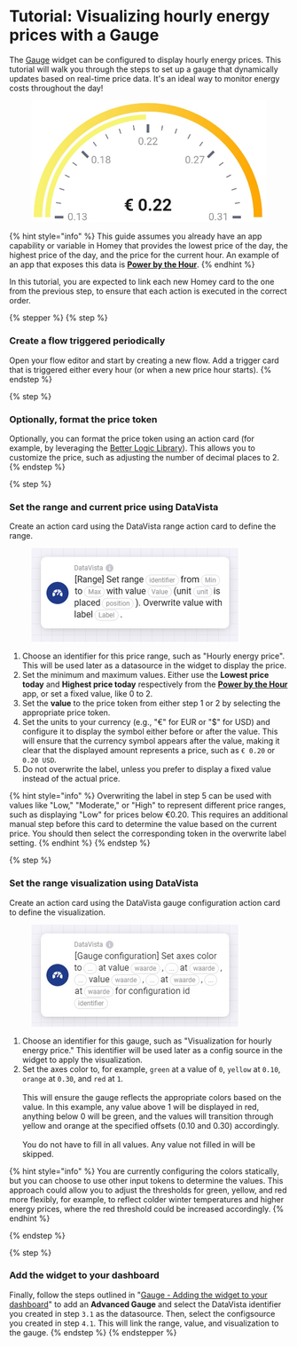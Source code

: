 # Tutorial: Visualizing hourly energy prices with a Gauge

The [Gauge](./) widget can be configured to display hourly energy prices. This tutorial will walk you through the steps to set up a gauge that dynamically updates based on real-time price data. It's an ideal way to monitor energy costs throughout the day!

<figure><img src="../../.gitbook/assets/DataVista - gauge - hourly price.jpg" alt=""><figcaption></figcaption></figure>

{% hint style="info" %}
This guide assumes you already have an app capability or variable in Homey that provides the lowest price of the day, the highest price of the day, and the price for the current hour. An example of an app that exposes this data is [**Power by the Hour**](https://homey.app/a/com.gruijter.powerhour/).
{% endhint %}

In this tutorial, you are expected to link each new Homey card to the one from the previous step, to ensure that each action is executed in the correct order.

{% stepper %}
{% step %}
### Create a flow triggered periodically

Open your flow editor and start by creating a new flow. Add a trigger card that is triggered either every hour (or when a new price hour starts).
{% endstep %}

{% step %}
### Optionally, format the price token

Optionally, you can format the price token using an action card (for example, by leveraging the [Better Logic Library](https://homey.app/a/net.i-dev.betterlogic/)). This allows you to customize the price, such as adjusting the number of decimal places to 2.
{% endstep %}

{% step %}
### Set the range and current price using DataVista

Create an action card using the DataVista range action card to define the range.

<figure><img src="../../.gitbook/assets/action-set-range (3).png" alt=""><figcaption></figcaption></figure>

1. Choose an identifier for this price range, such as "Hourly energy price". This will be used later as a datasource in the widget to display the price.
2. Set the minimum and maximum values. Either use the **Lowest price today** and **Highest price today** respectively from the [**Power by the Hour**](https://homey.app/a/com.gruijter.powerhour/) app, or set a fixed value, like 0 to 2.
3. Set the **value** to the price token from either step 1 or 2 by selecting the appropriate price token.
4. Set the units to your currency (e.g., "€" for EUR or "$" for USD) and configure it to display the symbol either before or after the value. This will ensure that the currency symbol appears after the value, making it clear that the displayed amount represents a price, such as `€ 0.20` or `0.20 USD`.
5. Do not overwrite the label, unless you prefer to display a fixed value instead of the actual price.

{% hint style="info" %}
Overwriting the label in step 5 can be used with values like "Low," "Moderate," or "High" to represent different price ranges, such as displaying "Low" for prices below €0.20. This requires an additional manual step before this card to determine the value based on the current price. You should then select the corresponding token in the overwrite label setting.
{% endhint %}
{% endstep %}

{% step %}
### Set the range visualization using DataVista

Create an action card using the DataVista gauge configuration action card to define the visualization.

<figure><img src="../../.gitbook/assets/actioncard-set-gaugeconfig.jpg" alt=""><figcaption></figcaption></figure>

1. Choose an identifier for this gauge, such as "Visualization for hourly energy price." This identifier will be used later as a config source in the widget to apply the visualization.
2. Set the axes color to, for example, `green` at a value of `0`, `yellow` at `0.10`, `orange` at `0.30`, and `red` at `1`.\
   \
   This will ensure the gauge reflects the appropriate colors based on the value. In this example, any value above 1 will be displayed in red, anything below 0 will be green, and the values will transition through yellow and orange at the specified offsets (0.10 and 0.30) accordingly.\
   \
   You do not have to fill in all values. Any value not filled in will be skipped.

{% hint style="info" %}
You are currently configuring the colors statically, but you can choose to use other input tokens to determine the values. This approach could allow you to adjust the thresholds for green, yellow, and red more flexibly, for example, to reflect colder winter temperatures and higher energy prices, where the red threshold could be increased accordingly.
{% endhint %}


{% endstep %}

{% step %}
### Add the widget to your dashboard

Finally, follow the steps outlined in "[Gauge - Adding the widget to your dashboard](./#adding-the-widget-to-your-dashboard)" to add an **Advanced Gauge** and select the DataVista identifier you created in step `3.1` as the datasource. Then, select the configsource you created in step `4.1`. This will link the range, value, and visualization to the gauge.
{% endstep %}
{% endstepper %}

